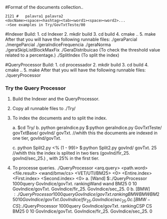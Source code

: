 #Format of the documents collection..
	
	2121 # 	 palavra1 palavra2 
	<docName><space><hashtag><tab><word1><space><word2>...
	->See examples in Try/GovTxtTeste/00
	
#Indexer
	Build:
		1. cd Indexer
		2. mkdir build
		3. cd build
		4. cmake ..
		5. make
	 After that you will have the following runnable files:
		./geraParcial
		./mergeParcial
		./geraIndiceFrequencia
		./geraNorma
		./geraSkipListBlockMaxFix
		./GeraDistribuicao (To check the threshold value related to a percentage.)
		./SplitIndex  (To split the index)
	
#QueryProcessor
	Build:
		1. cd processador
		2. mkdir build
		3. cd build
		4. cmake ..
		5. make
	After that you will have the following runnable files:
		./queryProcessor
	
### Try the Query Processor ###

1. Build the Indexer and the QueryProcessor.
2. Copy all runnable files to ./Try/
 
3. To index the documents and to split the index.

	a. $cd Try/
	b. python geraIndice.py <pathColecao> <pathBase> <pathIndice> <Nome do Indice>
	  $:python geraIndice.py GovTxtTeste/ govTxtBase/ govInd/ govTxt.
	  //whith this the documents are indexed in one tier, govInd/govTxt.
	  
	c. python Split2.py <pathIndice> <Nome do Indice.> <% (1 - 99)>
	  $:python Split2.py govInd/ govTxt. 25
	  //whith this  the index is splited in two tiers (govInd/fir_25. govInd/sec_25.) , with 25% in the first tier.
	  
4. To processe queries.
./QueryProcessor <arq.query> <path.word> <file.result> <wand/bmw/cs> <VET/UTI/BM25> <0> <Top-k> <Entire.index> <First.index> <Second.index> <0>
a. [Wand]  $:./QueryProcessor 1000query GovIndice/govTxt. rankingWand wand BM25 0 10  GovIndice/govTxt. GovIndice/fir_25. 
GovIndice/sec_25. 0
b. [BMW]   $:./QueryProcessor 1000query GovIndice/govTxt. rankingBMW  BMW  BM25 0 10  GovIndice/govTxt. GovIndice/fir_25. GovIndice/sec_25. 0
c. [BMW-CS]$:./QueryProcessor 1000query GovIndice/govTxt. rankingCSP  CS   BM25 0 10  GovIndice/govTxt. GovIndice/fir_25. GovIndice/sec_25. 0
